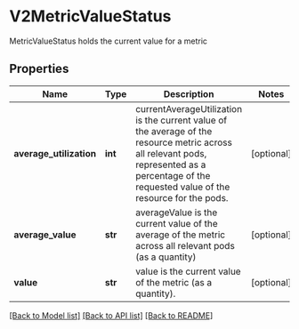 # V2MetricValueStatus

MetricValueStatus holds the current value for a metric
## Properties
Name | Type | Description | Notes
------------ | ------------- | ------------- | -------------
**average_utilization** | **int** | currentAverageUtilization is the current value of the average of the resource metric across all relevant pods, represented as a percentage of the requested value of the resource for the pods. | [optional] 
**average_value** | **str** | averageValue is the current value of the average of the metric across all relevant pods (as a quantity) | [optional] 
**value** | **str** | value is the current value of the metric (as a quantity). | [optional] 

[[Back to Model list]](../README.md#documentation-for-models) [[Back to API list]](../README.md#documentation-for-api-endpoints) [[Back to README]](../README.md)


